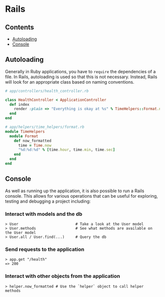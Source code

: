 # Rails

## Contents

- [Autoloading](#autoloading)
- [Console](#console)

## Autoloading

Generally in Ruby applications, you have to `require` the dependencies of a file. In Rails, autoloading is used so that this is not necessary. Instead, Rails will look for an appropriate class based on naming conventions. 

```ruby
# app/controllers/health_controller.rb

class HealthController < ApplicationController
  def index
    render :plain => "Everything is okay at %s" % TimeHelpers::Format.now_formatted
  end
end

# app/helpers/time_helpers/format.rb
module TimeHelpers
  module Format
    def now_formatted
      time = Time.now
      "%d:%d:%d" % [time.hour, time.min, time.sec]
    end
  end
end
```

## Console

As well as running up the application, it is also possible to run a Rails console. This allows for various operations that can be useful for exploring, testing and debugging a project including:

### Interact with models and the db

```
> User                          # Take a look at the User model
> User.methods                  # See what methods are available on the User model
> User.all / User.find(...)     # Query the db
```

### Send requests to the application

```
> app.get "/health"
=> 200 
```

### Interact with other objects from the application

```
> helper.now_formatted # Use the `helper` object to call helper methods
```


